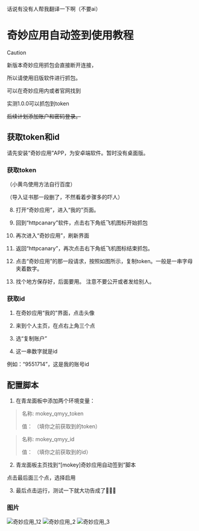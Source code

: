 话说有没有人帮我翻译一下啊（不要ai）

# 奇妙应用自动签到使用教程

> [!CAUTION] 
> 新版本奇妙应用抓包会直接断开连接，
> 
> 所以请使用旧版软件进行抓包。
>
> 可以在奇妙应用内或者官网找到
>
> 实测1.0.0可以抓包到token

<del>后续计划添加账户和密码登录。</del>

## 获取token和id

请先安装“奇妙应用”APP，为安卓端软件。暂时没有桌面版。


### 获取token
（小黄鸟使用方法自行百度）

（导入证书那一段删了，不然看着步骤多的吓人）

8. 打开“奇妙应用”，进入“我的”页面。

9. 回到“httpcanary”软件，点击右下角纸飞机图标开始抓包

10. 再次进入“奇妙应用”，刷新界面

11. 返回“httpcanary”，再次点击右下角纸飞机图标结束抓包。

12. 点击“奇妙应用”的那一段请求，按照如图所示，复制token。一般是一串字母夹着数字。

13. 找个地方保存好，后面要用。
注意不要公开或者发给别人。

### 获取id
1. 在奇妙应用“我的”界面，点击头像

2. 来到个人主页，在点右上角三个点

3. 选“复制账户”

4. 这一串数字就是id

例如：“9551714”，这是我的账号id

## 配置脚本

1. 在青龙面板中添加两个环境变量：

> 名称:
> mokey_qmyy_token
>
> 值：
> （填你之前获取到的token）
>


> 名称:
> mokey_qmyy_id
>
> 值：
> （填你之前获取到的id）
>

2. 青龙面板主页找到“[mokey]奇妙应用自动签到”脚本

点击最后面三个点，选择启用

3. 最后点击运行，测试一下就大功告成了🎉🎉🎉


### 图片

![奇妙应用_12](https://img.picui.cn/free/2025/07/09/686dd6662f999.jpg "奇妙应用_12")
![奇妙应用_2](https://img.picui.cn/free/2025/06/19/6853621c53cca.jpg "奇妙应用_2")
![奇妙应用_3](https://img.picui.cn/free/2025/06/19/6853621cdd861.jpg "奇妙应用_3")
